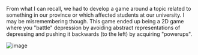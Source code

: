 From what I can recall, we had to develop a game around a topic related to something in our province or which affected students at our university. I may be misremembering though. This game ended up being a 2D game where you "battle" depression by avoiding abstract representations of depressing and pushing it backwards (to the left) by acquiring "powerups".

![image](https://github.com/Valkryst/GameMaker_MAAC3601_Assignment_4/assets/1524476/f34d1082-5b58-4a50-8c40-8b4f510aed00)
